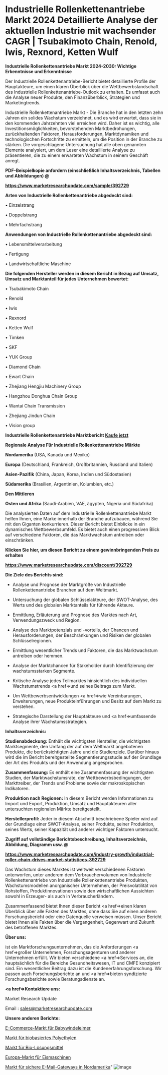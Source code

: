 # Industrielle Rollenkettenantriebe Markt 2024 Detaillierte Analyse der aktuellen Industrie mit wachsender CAGR | Tsubakimoto Chain, Renold, Iwis, Rexnord, Ketten Wulf

<strong>Industrielle Rollenkettenantriebe Markt 2024-2030: Wichtige Erkenntnisse und Erkenntnisse</strong>

Der Industrielle Rollenkettenantriebe-Bericht bietet detaillierte Profile der Hauptakteure, um einen klaren Überblick über die Wettbewerbslandschaft des Industrielle Rollenkettenantriebe-Outlook zu erhalten. Es umfasst auch die Analyse neuer Produkte, den Finanzüberblick, Strategien und Marketingtrends.

Industrielle Rollenkettenantriebe Markt - Die Branche hat in den letzten zehn Jahren ein solides Wachstum verzeichnet, und es wird erwartet, dass sie in den kommenden Jahrzehnten viel erreichen wird. Daher ist es wichtig, alle Investitionsmöglichkeiten, bevorstehenden Marktbedrohungen, zurückhaltenden Faktoren, Herausforderungen, Marktdynamiken und technologischen Fortschritte zu ermitteln, um die Position in der Branche zu stärken. Die vorgeschlagene Untersuchung hat alle oben genannten Elemente analysiert, um dem Leser eine detaillierte Analyse zu präsentieren, die zu einem erwarteten Wachstum in seinem Geschäft anregt.



<strong><b>PDF-Beispielkopie anfordern (einschließlich Inhaltsverzeichnis, Tabellen und Abbildungen) @ </b></strong>

<strong><a href=https://www.marketresearchupdate.com/sample/392729>

<strong>https://www.marketresearchupdate.com/sample/392729</u></a></strong></strong>



<strong>Arten von Industrielle Rollenkettenantriebe abgedeckt sind:</strong>

• Einzelstrang

• Doppelstrang

• Mehrfachstrang



<strong>Anwendungen von Industrielle Rollenkettenantriebe abgedeckt sind:</strong>

• Lebensmittelverarbeitung

• Fertigung

• Landwirtschaftliche Maschine



<strong>Die folgenden Hersteller werden in diesem Bericht in Bezug auf Umsatz, Umsatz und Marktanteil für jedes Unternehmen bewertet:</strong>

• Tsubakimoto Chain

• Renold

• Iwis

• Rexnord

• Ketten Wulf

• Timken

• SKF

• YUK Group

• Diamond Chain

• Ewart Chain

• Zhejiang Hengjiu Machinery Group

• Hangzhou Donghua Chain Group

• Wantai Chain Transmission

• Zhejiang Jindun Chain

• Vision group



<strong>Industrielle Rollenkettenantriebe Marktbericht <a href=https://www.marketresearchupdate.com/buynow/392729>Kaufe jetzt</a></strong>



<strong>Regionale Analyse Für Industrielle Rollenkettenantriebe Märkte</strong>



<strong>Nordamerika</strong> (USA, Kanada und Mexiko)



<strong>Europa</strong> (Deutschland, Frankreich, Großbritannien, Russland und Italien)



<strong>Asien-Pazifik</strong> (China, Japan, Korea, Indien und Südostasien)



<strong>Südamerika</strong> (Brasilien, Argentinien, Kolumbien, etc.)



<strong>Den Mittleren</strong> 

<strong>Osten und Afrika</strong> (Saudi-Arabien, VAE, ägypten, Nigeria und Südafrika)

Die analysierten Daten auf dem Industrielle Rollenkettenantriebe Markt helfen Ihnen, eine Marke innerhalb der Branche aufzubauen, während Sie mit den Giganten konkurrieren. Dieser Bericht bietet Einblicke in ein dynamisches Wettbewerbsumfeld. Es bietet auch einen progressiven Blick auf verschiedene Faktoren, die das Marktwachstum antreiben oder einschränken.



<strong>Klicken Sie hier, um diesen Bericht zu einem gewinnbringenden Preis zu erhalten
</strong>

<strong><a href=https://www.marketresearchupdate.com/discount/392729>https://www.marketresearchupdate.com/discount/392729</b></u></strong></a>



<strong>Die Ziele des Berichts sind:</strong>

- Analyse und Prognose der Marktgröße von Industrielle Rollenkettenantriebe Branchen auf dem Weltmarkt.

- Untersuchung der globalen Schlüsselakteure, der SWOT-Analyse, des Werts und des globalen Marktanteils für führende Akteure.

- Ermittlung, Erläuterung und Prognose des Marktes nach Art, Verwendungszweck und Region.

- Analyse des Marktpotenzials und -vorteils, der Chancen und Herausforderungen, der Beschränkungen und Risiken der globalen Schlüsselregionen.

- Ermittlung wesentlicher Trends und Faktoren, die das Marktwachstum antreiben oder hemmen.

- Analyse der Marktchancen für Stakeholder durch Identifizierung der wachstumsstarken Segmente.

- Kritische Analyse jedes Teilmarktes hinsichtlich des individuellen Wachstumstrends <a href=>und</a> seines Beitrags zum Markt.

- Um Wettbewerbsentwicklungen <a href=>wie</a> Vereinbarungen, Erweiterungen, neue Produkteinführungen und Besitz auf dem Markt zu verstehen.

- Strategische Darstellung der Hauptakteure und <a href=>umfas</a>sende Analyse ihrer Wachstumsstrategien.



<strong>Inhaltsverzeichnis:</strong>



<strong>Studienabdeckung:</strong> Enthält die wichtigsten Hersteller, die wichtigsten Marktsegmente, den Umfang der auf dem Weltmarkt angebotenen Produkte, die berücksichtigten Jahre und die Studienziele. Darüber hinaus wird die im Bericht bereitgestellte Segmentierungsstudie auf der Grundlage der Art des Produkts und der Anwendung angesprochen.



<strong>Zusammenfassung:</strong> Es enthält eine Zusammenfassung der wichtigsten Studien, der Marktwachstumsrate, der Wettbewerbsbedingungen, der Markttreiber, der Trends und Probleme sowie der makroskopischen Indikatoren.



<strong>Produktion nach Regionen:</strong> In diesem Bericht werden Informationen zu Import und Export, Produktion, Umsatz und Hauptakteuren aller untersuchten regionalen Märkte bereitgestellt.



<strong>Herstellerprofil:</strong> Jeder in diesem Abschnitt beschriebene Spieler wird auf der Grundlage einer SWOT-Analyse, seiner Produkte, seiner Produktion, seines Werts, seiner Kapazität und anderer wichtiger Faktoren untersucht.



<strong><b>Zugriff auf vollständige Berichtsbeschreibung, Inhaltsverzeichnis, Abbildung, Diagramm usw. @ </b></strong>

<strong><a href=https://www.marketresearchupdate.com/industry-growth/industrial-roller-chain-drives-market-statistices-392729>https://www.marketresearchupdate.com/industry-growth/industrial-roller-chain-drives-market-statistices-392729</a></strong>

Das Wachstum dieses Marktes ist weltweit verschiedenen Faktoren unterworfen, unter anderem dem Verbrauchervolumen von Industrielle Rollenkettenantriebe von Industrielle Rollenkettenantriebe Produkten, Wachstumsmodellen anorganischer Unternehmen, der Preisvolatilität von Rohstoffen, Produktinnovationen sowie den wirtschaftlichen Aussichten sowohl in Erzeuger- als auch in Verbraucherländern.

Zusammenfassend bietet Ihnen dieser Bericht <a href=>einen</a> klaren Überblick über alle Fakten des Marktes, ohne dass Sie auf einen anderen Forschungsbericht oder eine Datenquelle verweisen müssen. Unser Bericht bietet Ihnen alle Fakten über die Vergangenheit, Gegenwart und Zukunft des betroffenen Marktes.



<strong>Über uns:</strong>

 ist ein Marktforschungsunternehmen, das die Anforderungen <a href=>großer</a> Unternehmen, Forschungsagenturen und anderer Unternehmen erfüllt. Wir bieten verschiedene <a href=>Services</a> an, die hauptsächlich für die Bereiche Gesundheitswesen, IT und CMFE konzipiert sind. Ein wesentlicher Beitrag dazu ist die Kundenerfahrungsforschung. Wir passen auch Forschungsberichte an und <a href=>bieten</a> syndizierte Forschungsberichte sowie Beratungsdienste an.



<strong><a href=>Kontaktiere uns:</a></strong>

Market Research Update

Email : sales@marketresearchupdate.com



<strong>Unsere anderen Berichte:</strong>

<a href=https://www.linkedin.com/pulse/ecommerce-baby-diaper-pails-market-size-historical>E-Commerce-Markt für Babywindeleimer</a>

<a href=https://www.linkedin.com/pulse/bio-based-polyethylene-market-size-share-outlook-growth>Markt für biobasiertes Polyethylen</a>

<a href=https://www.linkedin.com/pulse/bio-solvents-market-outlooks-2023-size-shares>Markt für Bio-Lösungsmittel</a>

<a href=https://www.linkedin.com/pulse/europe-ice-cream-machines-market-2023>Europa-Markt für Eismaschinen</a>

<a href=https://www.linkedin.com/pulse/north-america-secure-email-gateway-market-2023-spcsf/>Markt für sichere E-Mail-Gateways in Nordamerika</a>"
![image](https://github.com/Gayatrikarjule/Market-Analysis-360/assets/97346546/efe27017-e4a7-4412-9edf-c57b86021ab0)
